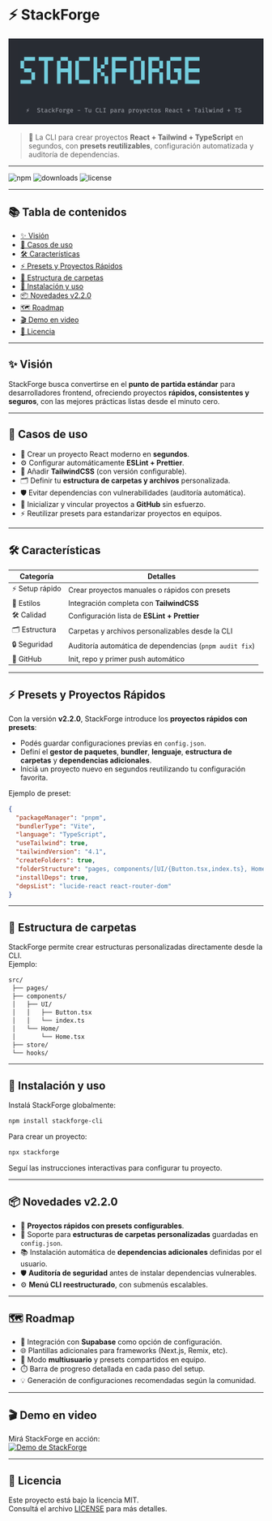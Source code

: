 # ⚡ StackForge

![Logo y bienvenida de StackForge CLI](https://github.com/MasliahDev99/StackForge/blob/rc-1.0.5/docs/STACKFORGE_LOGO.webp)

> 🚀 La CLI para crear proyectos **React + Tailwind + TypeScript** en segundos, con **presets reutilizables**, configuración automatizada y auditoría de dependencias.

---

![npm](https://img.shields.io/npm/v/stackforge-cli)
![downloads](https://img.shields.io/npm/dw/stackforge-cli)
![license](https://img.shields.io/github/license/MasliahDev99/StackForge)


---

## 📚 Tabla de contenidos
- [✨ Visión](#-visión)
- [🎯 Casos de uso](#-casos-de-uso)
- [🛠️ Características](#-características)
- [⚡ Presets y Proyectos Rápidos](#-presets-y-proyectos-rápidos)
- [📂 Estructura de carpetas](#-estructura-de-carpetas)
- [🚀 Instalación y uso](#-instalación-y-uso)
- [📦 Novedades v2.2.0](#-novedades-v220)
- [🗺️ Roadmap](#-roadmap)
- [🎬 Demo en video](#-demo-en-video)
- [📄 Licencia](#-licencia)

---

## ✨ Visión
StackForge busca convertirse en el **punto de partida estándar** para desarrolladores frontend, ofreciendo proyectos **rápidos, consistentes y seguros**, con las mejores prácticas listas desde el minuto cero.

---

## 🎯 Casos de uso
- 🚀 Crear un proyecto React moderno en **segundos**.  
- ⚙️ Configurar automáticamente **ESLint + Prettier**.  
- 🎨 Añadir **TailwindCSS** (con versión configurable).  
- 🗂️ Definir tu **estructura de carpetas y archivos** personalizada.  
- 🛡️ Evitar dependencias con vulnerabilidades (auditoría automática).  
- 🔑 Inicializar y vincular proyectos a **GitHub** sin esfuerzo.  
- ⚡ Reutilizar presets para estandarizar proyectos en equipos.

---

## 🛠️ Características
| Categoría        | Detalles |
|------------------|----------|
| ⚡ Setup rápido   | Crear proyectos manuales o rápidos con presets |
| 🎨 Estilos       | Integración completa con **TailwindCSS** |
| 🛠️ Calidad       | Configuración lista de **ESLint + Prettier** |
| 🗂️ Estructura    | Carpetas y archivos personalizables desde la CLI |
| 🔒 Seguridad     | Auditoría automática de dependencias (`pnpm audit fix`) |
| 🔑 GitHub        | Init, repo y primer push automático |

---

## ⚡ Presets y Proyectos Rápidos
Con la versión **v2.2.0**, StackForge introduce los **proyectos rápidos con presets**:

- Podés guardar configuraciones previas en `config.json`.  
- Definí el **gestor de paquetes**, **bundler**, **lenguaje**, **estructura de carpetas** y **dependencias adicionales**.  
- Iniciá un proyecto nuevo en segundos reutilizando tu configuración favorita.  

Ejemplo de preset:
```json
{
  "packageManager": "pnpm",
  "bundlerType": "Vite",
  "language": "TypeScript",
  "useTailwind": true,
  "tailwindVersion": "4.1",
  "createFolders": true,
  "folderStructure": "pages, components/[UI/{Button.tsx,index.ts}, Home/{Home.tsx}], store, hooks",
  "installDeps": true,
  "depsList": "lucide-react react-router-dom"
}
```

---

## 📂 Estructura de carpetas
StackForge permite crear estructuras personalizadas directamente desde la CLI.  
Ejemplo:
```
src/
 ├── pages/
 ├── components/
 │   ├── UI/
 │   │   ├── Button.tsx
 │   │   └── index.ts
 │   └── Home/
 │       └── Home.tsx
 ├── store/
 └── hooks/
```

---

## 🚀 Instalación y uso
Instalá StackForge globalmente:

```bash
npm install stackforge-cli
```

Para crear un proyecto:

```bash
npx stackforge
```

Seguí las instrucciones interactivas para configurar tu proyecto.

---

## 📦 Novedades v2.2.0
- 🚀 **Proyectos rápidos con presets configurables**.
- 📂 Soporte para **estructuras de carpetas personalizadas** guardadas en `config.json`.
- 📚 Instalación automática de **dependencias adicionales** definidas por el usuario.
- 🛡️ **Auditoría de seguridad** antes de instalar dependencias vulnerables.
- ⚙️ **Menú CLI reestructurado**, con submenús escalables.

---

## 🗺️ Roadmap
- 🔌 Integración con **Supabase** como opción de configuración.
- 🌐 Plantillas adicionales para frameworks (Next.js, Remix, etc).
- 👥 Modo **multiusuario** y presets compartidos en equipo.
- ⏱️ Barra de progreso detallada en cada paso del setup.
- 💡 Generación de configuraciones recomendadas según la comunidad.




---

## 🎬 Demo en video
Mirá StackForge en acción:  
<a href="https://www.youtube.com/watch?v=OSmmhkYobVg" target="_blank">
  <img src="https://img.youtube.com/vi/OSmmhkYobVg/hqdefault.jpg" alt="Demo de StackForge" width="480" />
</a>

---

## 📄 Licencia
Este proyecto está bajo la licencia MIT.  
Consultá el archivo [LICENSE](LICENSE) para más detalles.